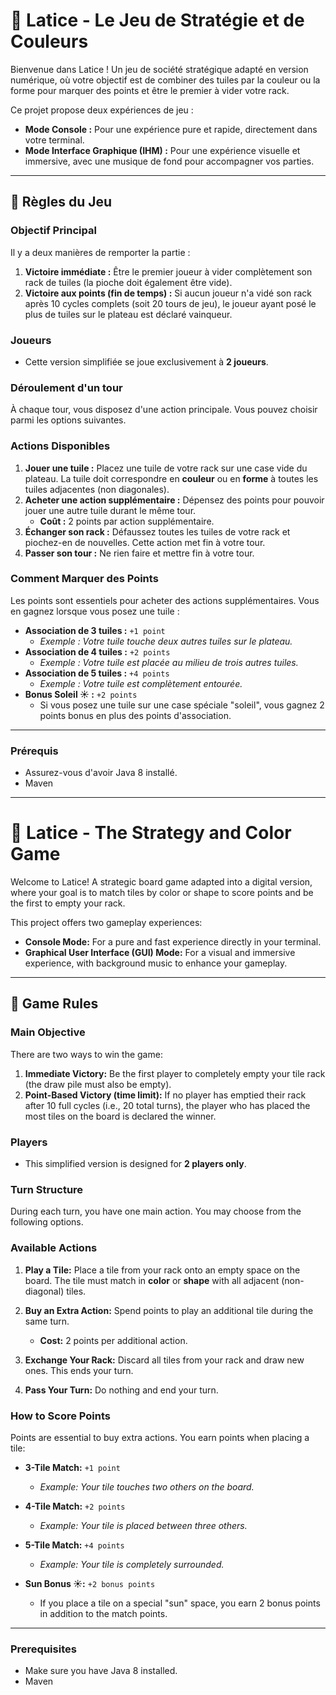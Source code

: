 # 🎲 Latice - Le Jeu de Stratégie et de Couleurs

Bienvenue dans Latice ! Un jeu de société stratégique adapté en version numérique, où votre objectif est de combiner des tuiles par la couleur ou la forme pour marquer des points et être le premier à vider votre rack.

Ce projet propose deux expériences de jeu :
* **Mode Console :** Pour une expérience pure et rapide, directement dans votre terminal.
* **Mode Interface Graphique (IHM) :** Pour une expérience visuelle et immersive, avec une musique de fond pour accompagner vos parties.

---

## 📜 Règles du Jeu

### Objectif Principal
Il y a deux manières de remporter la partie :
1.  **Victoire immédiate :** Être le premier joueur à vider complètement son rack de tuiles (la pioche doit également être vide).
2.  **Victoire aux points (fin de temps) :** Si aucun joueur n'a vidé son rack après 10 cycles complets (soit 20 tours de jeu), le joueur ayant posé le plus de tuiles sur le plateau est déclaré vainqueur.

### Joueurs
* Cette version simplifiée se joue exclusivement à **2 joueurs**.

### Déroulement d'un tour
À chaque tour, vous disposez d'une action principale. Vous pouvez choisir parmi les options suivantes.

### Actions Disponibles
1.  **Jouer une tuile :** Placez une tuile de votre rack sur une case vide du plateau. La tuile doit correspondre en **couleur** ou en **forme** à toutes les tuiles adjacentes (non diagonales).
2.  **Acheter une action supplémentaire :** Dépensez des points pour pouvoir jouer une autre tuile durant le même tour.
    * **Coût :** 2 points par action supplémentaire.
3.  **Échanger son rack :** Défaussez toutes les tuiles de votre rack et piochez-en de nouvelles. Cette action met fin à votre tour.
4.  **Passer son tour :** Ne rien faire et mettre fin à votre tour.

### Comment Marquer des Points
Les points sont essentiels pour acheter des actions supplémentaires. Vous en gagnez lorsque vous posez une tuile :

* **Association de 3 tuiles :** `+1 point`
    * _Exemple : Votre tuile touche deux autres tuiles sur le plateau._
* **Association de 4 tuiles :** `+2 points`
    * _Exemple : Votre tuile est placée au milieu de trois autres tuiles._
* **Association de 5 tuiles :** `+4 points`
    * _Exemple : Votre tuile est complètement entourée._
* **Bonus Soleil ☀️ :** `+2 points`
    * Si vous posez une tuile sur une case spéciale "soleil", vous gagnez 2 points bonus en plus des points d'association.

---

### Prérequis
* Assurez-vous d'avoir Java 8 installé.
* Maven


---

# 🎲 Latice - The Strategy and Color Game

Welcome to Latice! A strategic board game adapted into a digital version, where your goal is to match tiles by color or shape to score points and be the first to empty your rack.

This project offers two gameplay experiences:

* **Console Mode:** For a pure and fast experience directly in your terminal.
* **Graphical User Interface (GUI) Mode:** For a visual and immersive experience, with background music to enhance your gameplay.

---

## 📜 Game Rules

### Main Objective

There are two ways to win the game:

1. **Immediate Victory:** Be the first player to completely empty your tile rack (the draw pile must also be empty).
2. **Point-Based Victory (time limit):** If no player has emptied their rack after 10 full cycles (i.e., 20 total turns), the player who has placed the most tiles on the board is declared the winner.

### Players

* This simplified version is designed for **2 players only**.

### Turn Structure

During each turn, you have one main action. You may choose from the following options.

### Available Actions

1. **Play a Tile:** Place a tile from your rack onto an empty space on the board. The tile must match in **color** or **shape** with all adjacent (non-diagonal) tiles.
2. **Buy an Extra Action:** Spend points to play an additional tile during the same turn.

   * **Cost:** 2 points per additional action.
3. **Exchange Your Rack:** Discard all tiles from your rack and draw new ones. This ends your turn.
4. **Pass Your Turn:** Do nothing and end your turn.

### How to Score Points

Points are essential to buy extra actions. You earn points when placing a tile:

* **3-Tile Match:** `+1 point`

  * *Example: Your tile touches two others on the board.*
* **4-Tile Match:** `+2 points`

  * *Example: Your tile is placed between three others.*
* **5-Tile Match:** `+4 points`

  * *Example: Your tile is completely surrounded.*
* **Sun Bonus ☀️:** `+2 bonus points`

  * If you place a tile on a special "sun" space, you earn 2 bonus points in addition to the match points.

---

### Prerequisites

* Make sure you have Java 8 installed.
* Maven

